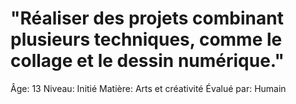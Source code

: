 # "Réaliser des projets combinant plusieurs techniques, comme le collage et le dessin numérique."

Âge: 13
Niveau: Initié
Matière: Arts et créativité
Évalué par: Humain